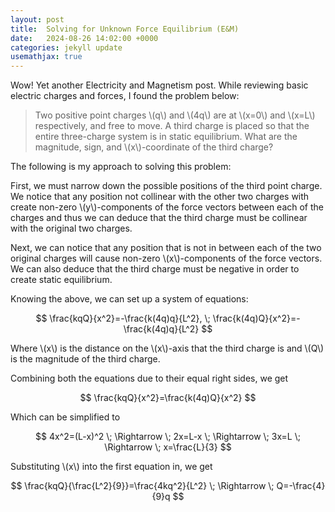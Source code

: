 ```yaml
---
layout: post
title:  Solving for Unknown Force Equilibrium (E&M)
date:   2024-08-26 14:02:00 +0000
categories: jekyll update
usemathjax: true
---
```


Wow! Yet another Electricity and Magnetism post. While reviewing basic electric charges and forces, I found the problem below:
> Two positive point charges \\(q\\) and \\(4q\\) are at \\(x=0\\) and \\(x=L\\) respectively, and free to move. A third charge is placed so that the entire three-charge system is in static equilibrium. What are the magnitude, sign, and \\(x\\)-coordinate of the third charge?

The following is my approach to solving this problem:

First, we must narrow down the possible positions of the third point charge. We notice that any position not collinear with the other two charges with create non-zero \\(y\\)-components of the force vectors between each of the charges and thus we can deduce that the third charge must be collinear with the original two charges.

Next, we can notice that any position that is not in between each of the two original charges will cause non-zero \\(x\\)-components of the force vectors. We can also deduce that the third charge must be negative in order to create static equilibrium.

Knowing the above, we can set up a system of equations:

$$
\frac{kqQ}{x^2}=-\frac{k(4q)q}{L^2}, \; \frac{k(4q)Q}{x^2}=-\frac{k(4q)q}{L^2}
$$

Where \\(x\\) is the distance on the \\(x\\)-axis that the third charge is and \\(Q\\) is the magnitude of the third charge.

Combining both the equations due to their equal right sides, we get

$$
\frac{kqQ}{x^2}=\frac{k(4q)Q}{x^2}
$$

Which can be simplified to 

$$
4x^2=(L-x)^2 \; \Rightarrow \; 2x=L-x \; \Rightarrow \; 3x=L \; \Rightarrow \; x=\frac{L}{3}
$$

Substituting \\(x\\) into the first equation in, we get

$$
\frac{kqQ}{\frac{L^2}{9}}=\frac{4kq^2}{L^2} \; \Rightarrow \; Q=-\frac{4}{9}q
$$